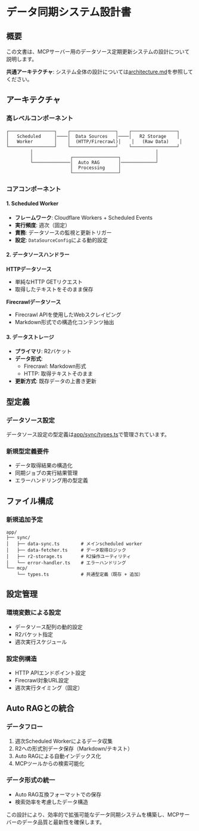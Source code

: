 # データ同期システム設計書

## 概要

この文書は、MCPサーバー用のデータソース定期更新システムの設計について説明します。

**共通アーキテクチャ**: システム全体の設計については[architecture.md](./architecture.md)を参照してください。

## アーキテクチャ

### 高レベルコンポーネント

```
┌─────────────────┐    ┌─────────────────┐    ┌─────────────────┐
│   Scheduled     │────│  Data Sources   │────│   R2 Storage    │
│   Worker        │    │  (HTTP/Firecrawl)│    │   (Raw Data)    │
└─────────────────┘    └─────────────────┘    └─────────────────┘
         │                                              │
         │              ┌─────────────────┐             │
         └──────────────│  Auto RAG       │─────────────┘
                        │  Processing     │
                        └─────────────────┘
```

### コアコンポーネント

#### 1. Scheduled Worker

- **フレームワーク**: Cloudflare Workers + Scheduled Events
- **実行頻度**: 週次（固定）
- **責務**: データソースの監視と更新トリガー
- **設定**: `DataSourceConfig`による動的設定

#### 2. データソースハンドラー

**HTTPデータソース**
- 単純なHTTP GETリクエスト
- 取得したテキストをそのまま保存

**Firecrawlデータソース**
- Firecrawl APIを使用したWebスクレイピング
- Markdown形式での構造化コンテンツ抽出

#### 3. データストレージ

- **プライマリ**: R2バケット
- **データ形式**: 
  - Firecrawl: Markdown形式
  - HTTP: 取得テキストそのまま
- **更新方式**: 既存データの上書き更新

## 型定義

### データソース設定

データソース設定の型定義は[app/sync/types.ts](./app/sync/types.ts)で管理されています。

### 新規型定義要件

- データ取得結果の構造化
- 同期ジョブの実行結果管理
- エラーハンドリング用の型定義

## ファイル構成

### 新規追加予定

```
app/
├── sync/
│   ├── data-sync.ts        # メインscheduled worker
│   ├── data-fetcher.ts     # データ取得ロジック
│   ├── r2-storage.ts       # R2操作ユーティリティ
│   └── error-handler.ts    # エラーハンドリング
└── mcp/
    └── types.ts            # 共通型定義（既存 + 追加）
```

## 設定管理

### 環境変数による設定

- データソース配列の動的設定
- R2バケット指定
- 週次実行スケジュール

### 設定例構造

- HTTP APIエンドポイント設定
- Firecrawl対象URL設定
- 週次実行タイミング（固定）

## Auto RAGとの統合

### データフロー
1. 週次Scheduled Workerによるデータ収集
2. R2への形式別データ保存（Markdown/テキスト）
3. Auto RAGによる自動インデックス化
4. MCPツールからの検索可能化

### データ形式の統一
- Auto RAG互換フォーマットでの保存
- 検索効率を考慮したデータ構造

この設計により、効率的で拡張可能なデータ同期システムを構築し、MCPサーバーのデータ品質と最新性を確保します。